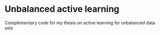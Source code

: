 # Unbalanced active learning

Complementary code for my thesis on active learning for unbalanced data sets
